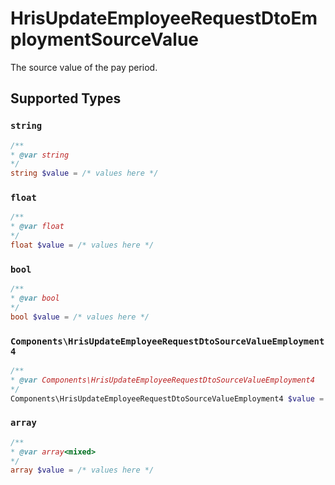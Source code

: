 # HrisUpdateEmployeeRequestDtoEmploymentSourceValue

The source value of the pay period.


## Supported Types

### `string`

```php
/**
* @var string
*/
string $value = /* values here */
```

### `float`

```php
/**
* @var float
*/
float $value = /* values here */
```

### `bool`

```php
/**
* @var bool
*/
bool $value = /* values here */
```

### `Components\HrisUpdateEmployeeRequestDtoSourceValueEmployment4`

```php
/**
* @var Components\HrisUpdateEmployeeRequestDtoSourceValueEmployment4
*/
Components\HrisUpdateEmployeeRequestDtoSourceValueEmployment4 $value = /* values here */
```

### `array`

```php
/**
* @var array<mixed>
*/
array $value = /* values here */
```

